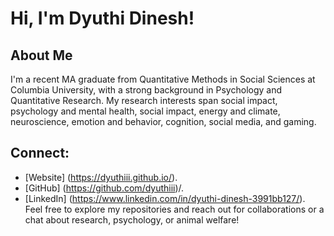 # Hi, I'm Dyuthi Dinesh!
## About Me
I'm a recent MA graduate from Quantitative Methods in Social Sciences at Columbia University, with a strong background in Psychology and Quantitative Research. My research interests span social impact, psychology and mental health, social impact, energy and climate, neuroscience, emotion and behavior, cognition, social media, and gaming.

## Connect:
* [Website] (https://dyuthiii.github.io/).
* [GitHub] (https://github.com/dyuthiii)/.
* [LinkedIn] (https://www.linkedin.com/in/dyuthi-dinesh-3991bb127/). \
Feel free to explore my repositories and reach out for collaborations or a chat about research, psychology, or animal welfare!

